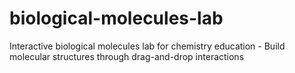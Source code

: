 # biological-molecules-lab
Interactive biological molecules lab for chemistry education - Build molecular structures through drag-and-drop interactions
